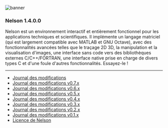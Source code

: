 ![banner](banner_homepage.png)

### Nelson 1.4.0.0

Nelson est un environnement interactif et entièrement fonctionnel pour les applications techniques et scientifiques. Il implémente un langage matriciel (qui est largement compatible avec MATLAB et GNU Octave), avec des fonctionnalités avancées telles que le traçage 2D 3D, la manipulation et la visualisation d'images, une interface sans code vers des bibliothèques externes C/C++/FORTRAN, une interface native prise en charge de divers types C et d'une foule d'autres fonctionnalités.
Essayez-le !

---

- [Journal des modifications](CHANGELOG.md)
- [Journal des modifications v0.7.x](CHANGELOG-0.7.x.md)
- [Journal des modifications v0.6.x](CHANGELOG-0.6.x.md)
- [Journal des modifications v0.5.x](CHANGELOG-0.5.x.md)
- [Journal des modifications v0.4.x](CHANGELOG-0.4.x.md)
- [Journal des modifications v0.3.x](CHANGELOG-0.3.x.md)
- [Journal des modifications v0.2.x](CHANGELOG-0.2.x.md)
- [Journal des modifications v0.1.x](CHANGELOG-0.1.x.md)
- [Licence de Nelson](license.md)

